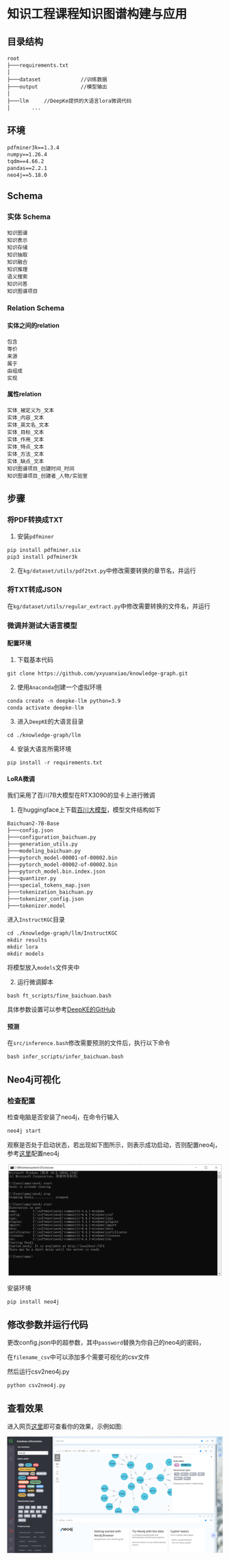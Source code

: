 # 知识工程课程知识图谱构建与应用

## 目录结构

```
root
├───requirements.txt
│
├───dataset				//训练数据
├───output				//模型输出
│
├───llm		//DeepKe提供的大语言lora微调代码
│		...
```

## 环境

```
pdfminer3k==1.3.4
numpy==1.26.4
tqdm==4.66.2
pandas==2.2.1
neo4j==5.18.0
```

## Schema

### 实体 Schema

```
知识图谱
知识表示
知识存储
知识抽取
知识融合
知识推理
语义搜索
知识问答
知识图谱项目
```

### Relation Schema

#### 实体之间的relation

```
包含
等价
来源
属于
由组成
实现
```

#### 属性relation

```
实体_被定义为_文本
实体_内容_文本
实体_英文名_文本
实体_目标_文本
实体_作用_文本
实体_特点_文本
实体_方法_文本
实体_缺点_文本
知识图谱项目_创建时间_时间
知识图谱项目_创建者_人物/实验室
```

## 步骤

### 将PDF转换成TXT

1. 安装`pdfminer`

```
pip install pdfminer.six
pip3 install pdfminer3k
```

2. 在`kg/dataset/utils/pdf2txt.py`中修改需要转换的章节名，并运行

### 将TXT转成JSON

在`kg/dataset/utils/regular_extract.py`中修改需要转换的文件名，并运行

### 微调并测试大语言模型

#### 配置环境

1. 下载基本代码

```
git clone https://github.com/yxyuanxiao/knowledge-graph.git
```

2. 使用`Anaconda`创建一个虚拟环境
```
conda create -n deepke-llm python=3.9
conda activate deepke-llm
```


3. 进入`DeepKE`的大语言目录

```
cd ./knowledge-graph/llm
```


4. 安装大语言所需环境

```
pip install -r requirements.txt
```

#### LoRA微调

我们采用了百川7B大模型在RTX3090的显卡上进行微调

1. 在huggingface上下载[百川大模型](https://huggingface.co/baichuan-inc/Baichuan-13B-Base)，模型文件结构如下

```
Baichuan2-7B-Base
├───config.json
├───configuration_baichuan.py
├───generation_utils.py
├───modeling_baichuan.py
├───pytorch_model-00001-of-00002.bin
├───pytorch_model-00002-of-00002.bin
├───pytorch_model.bin.index.json
├───quantizer.py
├───special_tokens_map.json
├───tokenization_baichuan.py
├───tokenizer_config.json
├───tokenizer.model
```

进入`InstructKGC`目录

```
cd ./knowledge-graph/llm/InstructKGC
mkdir results
mkdir lora
mkdir models
```

将模型放入`models`文件夹中

2. 运行微调脚本

```
bash ft_scripts/fine_baichuan.bash
```

具体参数设置可以参考[DeepKE的GitHub](https://github.com/zjunlp/DeepKE/blob/main/example/llm/InstructKGC/README.md)

#### 预测

在`src/inference.bash`修改需要预测的文件后，执行以下命令

```
bash infer_scripts/infer_baichuan.bash
```

## Neo4j可视化

###  检查配置

检查电脑是否安装了neo4j，在命令行输入 

```bash
neo4j start
```

观察是否处于启动状态，若出现如下图所示，则表示成功启动，否则配置neo4j，参考[这里](./csv2neo4j/neo4j-start.pdf)配置neo4j

![img](csv2neo4j/img.png)

安装环境

```
pip install neo4j
```

## 修改参数并运行代码

更改config.json中的超参数，其中`password`替换为你自己的neo4j的密码，

在`filename_csv`中可以添加多个需要可视化的csv文件

然后运行csv2neo4j.py

```bash
python csv2neo4j.py
```

## 查看效果

进入网页[这里](http://localhost:7474/)即可查看你的效果，示例如图:

![img_1](csv2neo4j/img_1.png)
